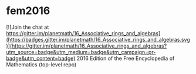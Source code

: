 # fem2016

[![Join the chat at https://gitter.im/planetmath/16_Associative_rings_and_algebras](https://badges.gitter.im/planetmath/16_Associative_rings_and_algebras.svg)](https://gitter.im/planetmath/16_Associative_rings_and_algebras?utm_source=badge&utm_medium=badge&utm_campaign=pr-badge&utm_content=badge)
2016 Edition of the Free Encyclopedia of Mathematics (top-level repo)
